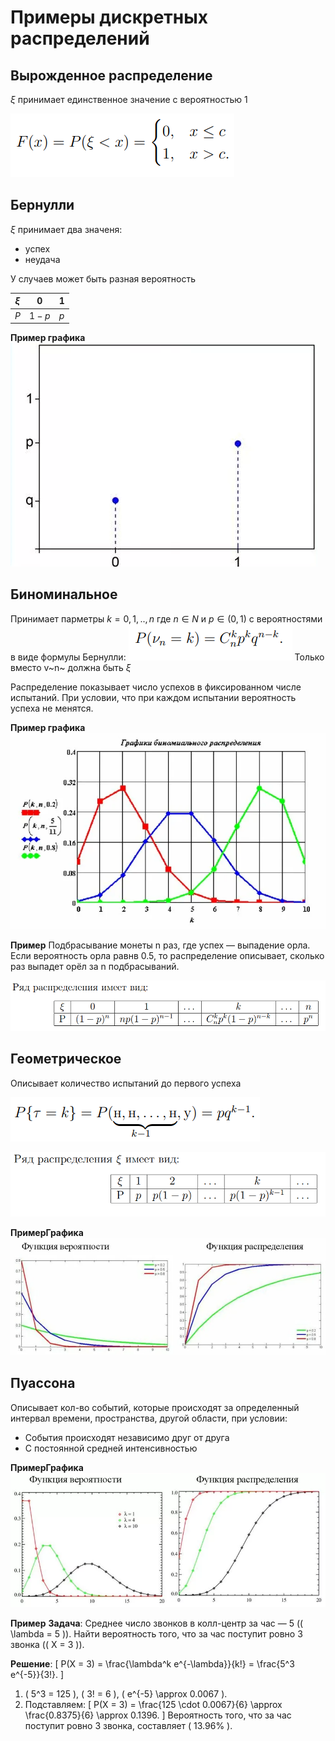 # Примеры дискретных распределений 

## Вырожденное распределение

$ξ$ принимает единственное значение с вероятностью 1

![](./images/вырождРаспр.png)

## Бернулли

$ξ$ принимает два значеня: 
- успех
- неудача

У случаев может быть разная вероятность

|$ξ$|0|1|
|-|-|-|
|$P$|$1-p$|$p$|

**Пример графика**
![](./images/дискрРаспр/бернулГраф.png)

## Биноминальное

Принимает парметры $k = 0, 1, .., n$ где $n ∈ N$ и $p ∈ (0,1)$ с вероятностями в виде формулы Бернулли:
![](./images/формБернулли.png)
Только вместо v~n~ должна быть $ξ$

Распределение показывает число успехов в фиксированном числе испытаний. При условии, что при каждом испытании вероятность успеха не менятся.

**Пример графика**
![](./images/дискрРаспр/биномГраф.png)

**Пример**
Подбрасывание монеты n раз, где успех — выпадение орла. Если вероятность орла равнв 0.5, то распределение описывает, сколько раз выпадет орёл за n подбрасываний.

![](./images/БиноминРаспр.png)

## Геометрическое

Описывает количество испытаний до первого успеха

![](./images/первУспИсп.png)

![](./images/ГеомРаспр.png)

**ПримерГрафика**
![](./images/дискрРаспр/геомГраф.png)

## Пуассона

Описывает кол-во событий, которые происходят за определенный интервал времени, пространства, другой области, при условии:
- События происходят независимо друг от друга
- С постоянной средней интенсивностью

**ПримерГрафика**
![](./images/дискрРаспр/пуассГраф.png)

**Пример**
**Задача**: Среднее число звонков в колл-центр за час — 5 (\( \lambda = 5 \)). Найти вероятность того, что за час поступит ровно 3 звонка (\( X = 3 \)).

**Решение**:
\[
P(X = 3) = \frac{\lambda^k e^{-\lambda}}{k!} = \frac{5^3 e^{-5}}{3!}.
\]
1. \( 5^3 = 125 \), \( 3! = 6 \), \( e^{-5} \approx 0.0067 \).
2. Подставляем:
\[
P(X = 3) = \frac{125 \cdot 0.0067}{6} \approx \frac{0.8375}{6} \approx 0.1396.
\]
Вероятность того, что за час поступит ровно 3 звонка, составляет \( 13.96\% \).
